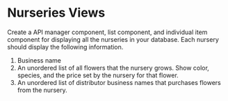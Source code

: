 # Nurseries Views

Create a API manager component, list component, and individual item component for displaying all the nurseries in your database. Each nursery should display the following information.

1. Business name
1. An unordered list of all flowers that the nursery grows. Show color, species, and the price set by the nursery for that flower.
1. An unordered list of distributor business names that purchases flowers from the nursery.
